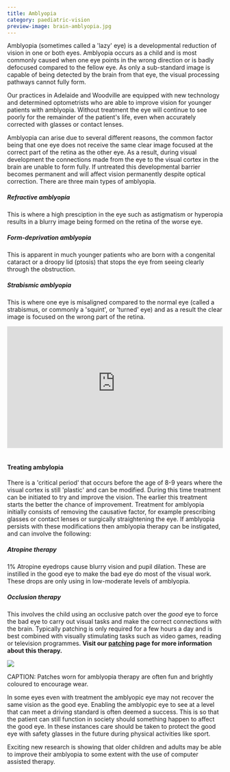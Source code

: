 ```yaml
---
title: Amblyopia
category: paediatric-vision
preview-image: brain-amblyopia.jpg
---
```


<div class="employee-heading">
<p>Amblyopia (sometimes called a 'lazy' eye) is a developmental reduction of vision in one or both eyes. Amblyopia occurs as a child and is most commonly caused when one eye points in the wrong direction or is badly defocused compared to the fellow eye. As only a sub-standard image is capable of being detected by the brain from that eye, the visual processing pathways cannot fully form.</p>
<p> Our practices in Adelaide and Woodville are equipped with new technology and determined optometrists who are able to improve vision for younger patients with amblyopia. Without treatment the eye will continue to see poorly for the remainder of the patient's life, even when accurately corrected with glasses or contact lenses.</p>
</div>

Amblyopia can arise due to several different reasons, the common factor being that one eye does not receive the same clear image focused at the correct part of the retina as the other eye. As a result, during visual development the connections made from the eye to the visual cortex in the brain are unable to form fully. If untreated this developmental barrier becomes permanent and will affect vision permanently despite optical correction. There are three main types of amblyopia.

##### Refractive amblyopia
This is where a high presciption in the eye such as astigmatism or hyperopia results in a blurry image being formed on the retina of the worse eye.

##### Form-deprivation amblyopia 
This is apparent in much younger patients who are born with a congenital cataract or a droopy lid (ptosis) that stops the eye from seeing clearly through the obstruction.

##### Strabismic amblyopia
This is where one eye is misaligned compared to the normal eye (called a strabismus, or commonly a 'squint', or 'turned' eye) and as a result the clear image is focused on the wrong part of the retina.

<div class="myWrapper" style="position: relative; padding-bottom: 56.25%; height: 0;"><iframe frameborder="0" type="text/html" src="https://2689-2347.captiv8online.com/animations/embed/one/u-t?player_width=100%&player_height=100%&site_company_language=34&autostart=false" width="100%" height="100%" style="position:absolute;top:0;left:0;width:100%;height:100%;"></iframe></div>

<br>

#### Treating ambylopia
There is a 'critical period' that occurs before the age of 8-9 years where the visual cortex is still 'plastic' and can be modified. During this time treatment can be initiated to try and improve the vision. The earlier this treatment starts the better the chance of improvement. Treatment for amblyopia initially consists of removing the causative factor, for example prescribing glasses or contact lenses or surgically straightening the eye. If amblyopia persists with these modifications then amblyopia therapy can be instigated, and can involve the following:

##### Atropine therapy
1% Atropine eyedrops cause blurry vision and pupil dilation. These are instilled in the good eye to make the bad eye do most of the visual work. These drops are only using in low-moderate levels of amblyopia.

##### Occlusion therapy
This involves the child using an occlusive patch over the <i>good</i> eye to force the bad eye to carry out visual tasks and make the correct connections with the brain. Typically patching is only required for a few hours a day and is best combined with visually stimulating tasks such as video games, reading or television programmes. **Visit our [patching](/patient-resources/patching-therapy-for-amblyopia) page for more information about this therapy.**

![](/uploads/amblyopia-patching.jpg)

CAPTION: Patches worn for amblyopia therapy are often fun and brightly coloured to encourage wear. 

In some eyes even with treatment the amblyopic eye may not recover the same vision as the good eye. Enabling the amblyopic eye to see at a level that can meet a driving standard is often deemed a success. This is so that the patient can still function in society should something happen to affect the good eye. In these instances care should be taken to protect the good eye with safety glasses in the future during physical activities like sport. 

Exciting new research is showing that older children and adults may be able to improve their amblyopia to some extent with the use of computer assisted therapy.
